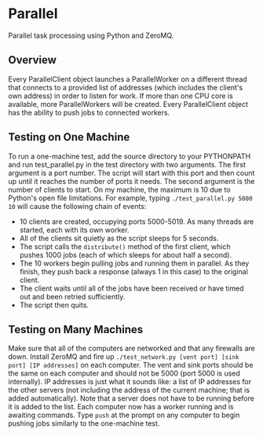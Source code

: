 Parallel
========

Parallel task processing using Python and ZeroMQ.

Overview
-------------

Every ParallelClient object launches a ParallelWorker on a different thread that connects to a provided list of addresses (which includes the client's own address) in order to listen for work. If more than one CPU core is available, more ParallelWorkers will be created. Every ParallelClient object has the ability to push jobs to connected workers.

Testing on One Machine
-------------------

To run a one-machine test, add the source directory to your PYTHONPATH and run test_parallel.py in the test directory with two arguments. The first argument is a port number. The script will start with this port and then count up until it reaches the number of ports it needs. The second argument is the number of clients to start. On my machine, the maximum is 10 due to Python's open file limitations. For example, typing `./test_parallel.py 5000 10` will cause the following chain of events:

-   10 clients are created, occupying ports 5000-5019. As many threads are started, each with its own worker.
-   All of the clients sit quietly as the script sleeps for 5 seconds.
-   The script calls the `distribute()` method of the first client, which pushes 1000 jobs (each of which sleeps for about half a second).
-   The 10 workers begin pulling jobs and running them in parallel. As they finish, they push back a response (always 1 in this case) to the original client.
- The client waits until all of the jobs have been received or have timed out and been retried sufficiently.
- The script then quits.

Testing on Many Machines
----------------------------------

Make sure that all of the computers are networked and that any firewalls are down. Install ZeroMQ and fire up `./test_network.py [vent port] [sink port] [IP addresses]` on each computer. The vent and sink ports should be the same on each computer and should not be 5000 (port 5000 is used internally). IP addresses is just what it sounds like: a list of IP addresses for the other servers (not including the address of the current machine; that is added automatically). Note that a server does not have to be running before it is added to the list. Each computer now has a worker running and is awaiting commands. Type `push` at the prompt on any computer to begin pushing jobs similarly to the one-machine test.